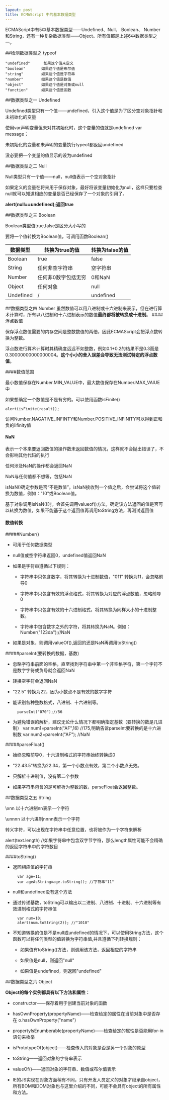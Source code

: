 ```yaml
---
layout: post
title: ECMAScript 中的基本数据类型
---
```


ECMAScript中有5中基本数据类型——Undefined、Null、 Boolean、 Number和String，还有一种复杂数据类型——Object。所有值都是上述6中数据类型之一。

##检测数据类型之 typeof

    "undefined" 	 如果这个值未定义
    "boolean"		如果这个值是布尔值
    "string"		如果这个值是字符串
    "number"		如果这个值是数值
    "object"		如果这个值是对象或null
    "function"		如果这个值是函数

##数据类型之一 Undefined

Undefined类型只有一个值——undefined，引入这个值是为了区分空对象指针和未初始化的变量

使用var声明变量但未对其初始化时，这个变量的值就是undefined  var message；

未初始化的变量和未声明的变量执行typeof都返回undefined

没必要把一个变量的值显示的设为undefined

##数据类型之二 Null

Null类型只有一个值——null，null值表示一个空对象指针

如果定义的变量在将来用于保存对象，最好将该变量初始化为null，这样只要检查null就可以知道相应的变量是否已经保存了一个对象的引用了。

**alert(null==undefined);返回true**

##数据类型之三 Boolean

Boolean类型值true,false是区分大小写的

要将一个值转换为Boolean值，可调用函数Boolean()

| 数据类型 | 转换为true的值 |转换为false的值|
|--------|---------------|---------|
| Boolean       | true       |   false     |
|String|任何非空字符串|空字符串|
|  Number      |  任何非0数字包括无穷      |0和NaN|
|Object|任何对象|null|
|Undefined|/|undefined|

##数据类型之四 Number
虽然数值可以用八进制或十六进制来表示，但在进行算术计算时，所有以八进制和十六进制表示的数值**最终都将被转换成十进制**。
####浮点数值

保存浮点数值需要的内存空间是整数数值的两倍，因此ECMAScript会把浮点数转换为整数。

浮点数进行算术计算时其精确度远远不如整数，例如0.1+0.2的结果不是0.3而是0.30000000000000004。**这个小小的舍入误差会导致无法测试特定的浮点数值**。

####数值范围

最小数值保存在Number.MIN_VALUE中，最大数值保存在Number.MAX_VAlUE中

如果想确定一个数值是不是有穷的。可以使用函数isFinite()

	alert(isFinite(result));

访问Number.NAGATIVE_INFINTY和Number.POSITIVE_INFINITY可以得到正和负的Iifinity值

#### NaN
表示一个本来要返回数值的操作数未返回数值的情况，这样就不会抛出错误了，不会影响其他代码的执行

任何涉及NaN的操作都会返回NaN

NaN与任何值都不想等，包括NaN

isNaN()确定参数是否“不是数值”。isNaN接收到一个值之后，会尝试将这个值转换为数值，例如："10"或Boolean值。

基于对象调用isNaN()时，会首先调用valueof()方法，确定该方法返回的值是否可以转换为数值，如果不能基于这个返回值再调用toString方法，再测试返回值

#### 数值转换

#####Number()

* 可用于任何数据类型

* null值或空字符串返回0，undefined值返回NaN

* 如果是字符串遵循以下规则：

   - 字符串中只包含数字，将其转换为十进制数值，"011" 转换为11，会忽略前导0

   - 字符串中只包含有效的浮点格式，将其转换为对应的浮点数值，忽略前导0
   
   - 字符串中只包含有效的十六进制格式，将其转换为同样大小的十进制整数。
  
   - 字符串中包含数字之外的字符，将其转换为NaN。例如：Number("123da");//NaN
    
* 如果是对象，则调用valueOf(),返回的还是NaN再调用toString()

#####parseInt(要转换的数据，基数)

* 忽略字符串前面的空格，直至找到字符串中第一个非空格字符，第一个字符不是数字字符或负号就会返回NaN

* 转换空字符会返回NaN

* "22.5" 转换为22，因为小数点不是有效的数字字符

* 能识别各种整数格式，八进制、十六进制等。

		parseInt("070");//56

* 为避免错误的解析，建议无论什么情况下都明确指定基数（要转换的数是几进制）
        var num1=parseInt("AF",16)  //175,明确告诉parseInt要转换的是十六进制数
        var num2=parseInt("AF");		//NaN

#####parseFloat()

* 始终忽略前导0，十六进制格式的字符串始终转换成0

* "22.43.5"转换为22.34，第一个小数点有效，第二个小数点无效。

* 只解析十进制值，没有第二个参数

* 如果字符串包含的是可解析为整数的数，parseFloat会返回整数。

##数据类型之五 String

\xnn 以十六进制nn表示一个字符

\unnnn	以十六进制nnnn表示一个字符

转义字符，可以出现在字符串中任意位置，也将被作为一个字符来解析

alert(text.length)  //如果字符串中包含双字节字符，那么length属性可能不会精确的返回字符串中的字符数目

####toString()
* 返回相应值的字符串 

        var age=11; 
        var ageAsString=age.toString(); //字符串"11"

* null和undefined没有这个方法

* 通过传递基数，toString可以输出以二进制、八进制、十进制、十六进制等有效进制格式的字符串值

        var num=10;
        alert(num.toString(2)); //"1010"
        
            
* 不知道转换的值是不是null或undefined的情况下，可以使用String方法，这个函数可以将任何类型的值转换为字符串值,并且遵循下列转换规则：
  - 如果值有toString()方法，则调用该方法，返回相应的字符串
  
  - 如果值是null，则返回"null"
 
  - 如果值是undefined，则返回"undefined"

##数据类型之六 Object

**Object的每个实例都具有以下方法和属性：**

* constructor——保存着用于创建当前对象的函数

* hasOwnProperty(propertyName)——检查给定的属性在当前对象中是否存在  o.hasOwnProperty("name")

* propertyIsEnumberable(propertyName)——检查给定的属性是否能用for-in语句来枚举

* isPrototypeOf(object)——检查传入的对象是否是另一个对象的原型

* toString——返回对象的字符串表示

* valueOf()——返回对象的字符串、数值或布尔值表示

* IE的JS实现在对象方面稍有不同，只有开发人员定义的对象才继承自object，所有BOM和DOM对象也与这里介绍的不同，可能不会具有object的所有属性和方法。
